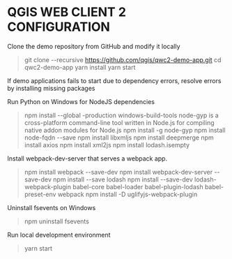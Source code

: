 # QGIS WEB CLIENT 2 CONFIGURATION

Clone the demo repository from GitHub and modify it locally

> git clone --recursive https://github.com/qgis/qwc2-demo-app.git
> cd qwc2-demo-app
> yarn install
> yarn start

If demo applications fails to start due to dependency errors, resolve errors by installing missing packages

Run Python on Windows for NodeJS dependencies
> npm install --global -production windows-build-tools
node-gyp is a cross-platform command-line tool written in Node.js for compiling native addon modules for Node.js
> npm install -g node-gyp
> npm install node-fqdn --save
> npm install libxmljs
> npm install deepmerge
> npm install axios
> npm install xml2js
> npm install lodash.isempty

Install webpack-dev-server that serves a webpack app.
> npm install webpack --save-dev
> npm install webpack-dev-server --save-dev
> npm install --save lodash
> npm install --save-dev lodash-webpack-plugin babel-core babel-loader babel-plugin-lodash babel-preset-env webpack
> npm install -D uglifyjs-webpack-plugin

Uninstall fsevents on Windows
> npm uninstall fsevents

Run local development environment
> yarn start